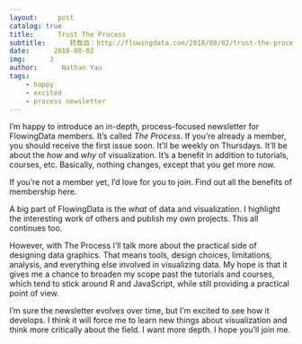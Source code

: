 ```yaml
---
layout:     post
catalog: true
title:      Trust The Process
subtitle:      转载自：http://flowingdata.com/2018/08/02/trust-the-process/
date:      2018-08-02
img:      3
author:      Nathan Yau
tags:
    - happy
    - excited
    - process newsletter
---
```


I’m happy to introduce an in-depth, process-focused newsletter for FlowingData members. It’s called *The Process*. If you’re already a member, you should receive the first issue soon. It’ll be weekly on Thursdays. It’ll be about the *how* and *why* of visualization. It’s a benefit in addition to tutorials, courses, etc. Basically, nothing changes, except that you get more now.

If you’re not a member yet, I’d love for you to join. Find out all the benefits of membership here.

A big part of FlowingData is the *what* of data and visualization. I highlight the interesting work of others and publish my own projects. This all continues too.

However, with The Process I’ll talk more about the practical side of designing data graphics. That means tools, design choices, limitations, analysis, and everything else involved in visualizing data. My hope is that it gives me a chance to broaden my scope past the tutorials and courses, which tend to stick around R and JavaScript, while still providing a practical point of view.

I’m sure the newsletter evolves over time, but I’m excited to see how it develops. I think it will force me to learn new things about visualization and think more critically about the field. I want more depth. I hope you’ll join me.
